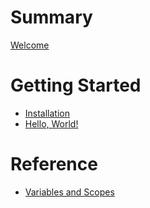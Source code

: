 # Summary

[Welcome](./welcome.md)

# Getting Started
- [Installation](./getting-started/installation.md)
- [Hello, World!](./getting-started/hello-world.md)

# Reference
- [Variables and Scopes](./reference/variables-and-scopes.md)
